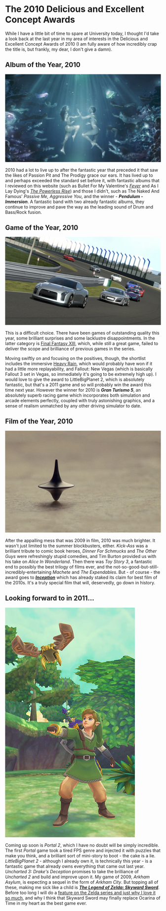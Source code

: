 # The 2010 Delicious and Excellent Concept Awards

While I have a little bit of time to spare at University today, I thought I'd take a look back at the last year in my area of interests in the Delicious and Excellent Concept Awards of 2010 (I am fully aware of how incredibly crap the title is, but frankly, my dear, I don't give a damn).

## Album of the Year, 2010

![Pendulum - Immersion](/assets/awards/2010/immersion.jpg)
						
2010 had a lot to live up to after the fantastic year that preceded it that saw the likes of Passion Pit and The Prodigy grace our ears. It has lived up to and perhaps exceeded the standard set before it, with fantastic albums that I reviewed on this website (such as Bullet For My Valentine's [_Fever_](/blog/catching-the-fever) and As I Lay Dying's [_The Powerless Rise_](/blog/the-powerless-rise)) and those I didn't, such as The Naked And Famous' _Passive Me, Aggressive You_, and the winner - **_Pendulum - Immersion_**. A fantastic band with two already fantastic albums, they continue to improve and pave the way as the leading sound of Drum and Bass/Rock fusion.

## Game of the Year, 2010

![Gran Turismo 5](/assets/awards/2010/gran-turismo-5.jpg)

This is a difficult choice. There have been games of outstanding quality this year, some brilliant surprises and some lacklustre disappointments. In the latter category is [Final Fantasy XIII](/blog/going-rpg-crazy), which, while still a great game, failed to deliver the scope and brilliance of previous games in the series.

Moving swiftly on and focusing on the positives, though, the shortlist includes the immersive [Heavy Rain](/blog/heavy-rain), which would probably have won if it had a little  more replayability, and Fallout: New Vegas (which is basically Fallout 3 set in Vegas, so immediately it's going to be extremely high up). I would love to give the award to LittleBigPlanet 2, which is absolutely fantastic, but that's a 2011 game and so will probably win the award this time next year. However the winner for 2010 is **_Gran Turismo 5_**, an absolutely superb racing game which incorporates both simulation and arcade elements perfectly, coupled with truly astonishing graphics, and a sense of realism unmatched by any other driving simulator to date.
		
## Film of the Year, 2010

![Inception](/assets/awards/2010/inception.png)

After the appalling mess that was 2009 in film, 2010 was much brighter. It wasn't just limited to the summer blockbusters, either. _Kick-Ass_ was a brilliant tribute to comic book heroes, _Dinner For Schmucks_ and _The Other Guys_ were refreshingly stupid comedies, and Tim Burton provided us with his take on _Alice In Wonderland_. Then there was _Toy Story 3_, a fantastic end to possibly the best trilogy of films ever, and the not-so-good-but-still-incredibly-entertaining _Machete_ and _The Expendables_. But - of course - the award goes to **_[Inception](/blog/inception)_** which has already staked its claim for best film of the 2010s. It's a truly special film that will, deservedly, go down in history.
				
## Looking forward to in 2011...

![Skyward Sword](/assets/awards/2010/skyward-sword.png)

Coming up soon is _Portal 2_, which I have no doubt will be simply incredible. The first _Portal_ game took a tired FPS genre and injected it with puzzles that make you think, and a brilliant sort of mini-story to boot - the cake is a lie. _LittleBigPlanet 2_ - although I already own it, is technically this year - is a fantastic game that already owns everything that came out last year. _Uncharted 3: Drake's Deception_ promises to take the brilliance of _Uncharted 2_ and build and improve upon it. My game of 2009, _Arkham Asylum_, is expecting a sequel in the form of _Arkham City_. But topping all of these, making me sick like a child is **_[The Legend of Zelda: Skyward Sword](/blog/skyward-sword)_**. Before too long I will do a [feature on the Zelda series and just why I love it so much](/blog/zelda-special), and why I think that Skyward Sword may finally replace Ocarina of Time in my heart as the best game ever.
